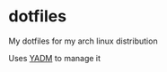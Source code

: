 # dotfiles
My dotfiles for my arch linux distribution

Uses [YADM](https://thelocehiliosan.github.io/yadm/) to manage it
